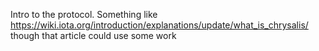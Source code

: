 Intro to the protocol. Something like https://wiki.iota.org/introduction/explanations/update/what_is_chrysalis/
though that article could use some work
